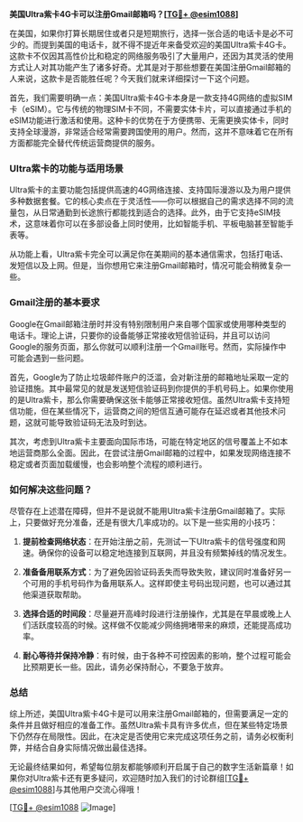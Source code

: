 **美国Ultra紫卡4G卡可以注册Gmail邮箱吗？[[TG💪+ @esim1088](https://t.me/s/esim1088)]**

在美国，如果你打算长期居住或者只是短期旅行，选择一张合适的电话卡是必不可少的。而提到美国的电话卡，就不得不提近年来备受欢迎的美国Ultra紫卡4G卡。这款卡不仅因其高性价比和稳定的网络服务吸引了大量用户，还因为其灵活的使用方式让人对其功能产生了诸多好奇。尤其是对于那些想要在美国注册Gmail邮箱的人来说，这款卡是否能胜任呢？今天我们就来详细探讨一下这个问题。

首先，我们需要明确一点：美国Ultra紫卡4G卡本身是一款支持4G网络的虚拟SIM卡（eSIM）。它与传统的物理SIM卡不同，不需要实体卡片，可以直接通过手机的eSIM功能进行激活和使用。这种卡的优势在于方便携带、无需更换实体卡，同时支持全球漫游，非常适合经常需要跨国使用的用户。然而，这并不意味着它在所有方面都能完全替代传统运营商提供的服务。

### Ultra紫卡的功能与适用场景

Ultra紫卡的主要功能包括提供高速的4G网络连接、支持国际漫游以及为用户提供多种数据套餐。它的核心卖点在于灵活性——你可以根据自己的需求选择不同的流量包，从日常通勤到长途旅行都能找到适合的选择。此外，由于它支持eSIM技术，这意味着你可以在多部设备上同时使用，比如智能手机、平板电脑甚至智能手表等。

从功能上看，Ultra紫卡完全可以满足你在美期间的基本通信需求，包括打电话、发短信以及上网。但是，当你想用它来注册Gmail邮箱时，情况可能会稍微复杂一些。

### Gmail注册的基本要求

Google在Gmail邮箱注册时并没有特别限制用户来自哪个国家或使用哪种类型的电话卡。理论上讲，只要你的设备能够正常接收短信验证码，并且可以访问Google的服务页面，那么你就可以顺利注册一个Gmail账号。然而，实际操作中可能会遇到一些问题。

首先，Google为了防止垃圾邮件账户的泛滥，会对新注册的邮箱地址采取一定的验证措施。其中最常见的就是发送短信验证码到你提供的手机号码上。如果你使用的是Ultra紫卡，那么你需要确保这张卡能够正常接收短信。虽然Ultra紫卡支持短信功能，但在某些情况下，运营商之间的短信互通可能存在延迟或者其他技术问题，这就可能导致验证码无法及时到达。

其次，考虑到Ultra紫卡主要面向国际市场，可能在特定地区的信号覆盖上不如本地运营商那么全面。因此，在尝试注册Gmail邮箱的过程中，如果发现网络连接不稳定或者页面加载缓慢，也会影响整个流程的顺利进行。

### 如何解决这些问题？

尽管存在上述潜在障碍，但并不是说就不能用Ultra紫卡注册Gmail邮箱了。实际上，只要做好充分准备，还是有很大几率成功的。以下是一些实用的小技巧：

1. **提前检查网络状态**：在开始注册之前，先测试一下Ultra紫卡的信号强度和网速。确保你的设备可以稳定地连接到互联网，并且没有频繁掉线的情况发生。

2. **准备备用联系方式**：为了避免因验证码丢失而导致失败，建议同时准备好另一个可用的手机号码作为备用联系人。这样即使主号码出现问题，也可以通过其他渠道获取帮助。

3. **选择合适的时间段**：尽量避开高峰时段进行注册操作，尤其是在早晨或晚上人们活跃度较高的时候。这样做不仅能减少网络拥堵带来的麻烦，还能提高成功率。

4. **耐心等待并保持冷静**：有时候，由于各种不可控因素的影响，整个过程可能会比预期更长一些。因此，请务必保持耐心，不要急于放弃。

### 总结

综上所述，美国Ultra紫卡4G卡是可以用来注册Gmail邮箱的，但需要满足一定的条件并且做好相应的准备工作。虽然Ultra紫卡具有许多优点，但在某些特定场景下仍然存在局限性。因此，在决定是否使用它来完成这项任务之前，请务必权衡利弊，并结合自身实际情况做出最佳选择。

无论最终结果如何，希望每位朋友都能够顺利开启属于自己的数字生活新篇章！如果你对Ultra紫卡还有更多疑问，欢迎随时加入我们的讨论群组[[TG💪+ @esim1088](https://t.me/s/esim1088)]与其他用户交流心得哦！

[[TG💪+ @esim1088](https://t.me/s/esim1088) ![Image](https://i.postimg.cc/4NQfJmqS/Snipaste-2025-05-13-00-14-12.png)]